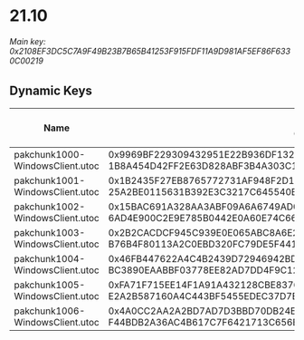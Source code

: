 # 21.10

###### *Main key: 0x2108EF3DC5C7A9F49B23B7B65B41253F915FDF11A9D981AF5EF86F6330C00219*

## Dynamic Keys

| Name                            | Key</br>GUID                                                                                            | High Res Textures |
|---------------------------------|---------------------------------------------------------------------------------------------------------|-------------------|
| pakchunk1000-WindowsClient.utoc | 0x9969BF229309432951E22B936DF1328E38F74EF30D1AF3E92CD55DD511AB1C72</br>1B8A454D42FF2E63D828ABF3B4A303C1 | ❌                 |
| pakchunk1001-WindowsClient.utoc | 0x1B2435F27EB8765772731AF948F2D17D644D9F1141DDE4052B4EC16D38257949</br>25A2BE0115631B392E3C3217C645540B | ❌                 |
| pakchunk1002-WindowsClient.utoc | 0x15BAC691A328AA3ABF09A6A6749AD0501CFF3E306AB40D301651A3D553B11FA0</br>6AD4E900C2E9E785B0442E0A60E74C66 | ❌                 |
| pakchunk1003-WindowsClient.utoc | 0x2B2CACDCF945C939E0E065ABC8A6E2375050D9E21A24AEDD23F64C367E4B4581</br>B76B4F80113A2C0EBD320FC79DE5F441 | ❌                 |
| pakchunk1004-WindowsClient.utoc | 0x46FB447622A4C4B2439D72946942BDDF7BF32CAD38BDE6336DDA7CC8DF309B16</br>BC3890EAABBF03778EE82AD7DD4F9C12 | ❌                 |
| pakchunk1005-WindowsClient.utoc | 0xFA71F715EE14F1A91A432128CBE8376FA213EB9F7754F6353D98F03FE77FC9D9</br>E2A2B587160A4C443BF5455EDEC37D7E | ❌                 |
| pakchunk1006-WindowsClient.utoc | 0x4A0CC2AA2A2BD7AD7D3BBD70DB24E853E87541A91BF4F5C75D821037FD942207</br>F44BDB2A36AC4B617C7F6421713C656E | ❌                 |
